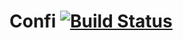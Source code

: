 # Confi  [![Build Status](https://travis-ci.org/firstandthird/confi.svg?branch=master)](https://travis-ci.org/firstandthird/confi)
